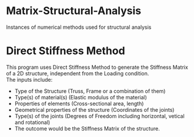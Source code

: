# Matrix-Structural-Analysis
Instances of numerical methods used for structural analysis
# Direct Stiffness Method
This program uses Direct Stiffness Method to generate the Stiffness Matrix of a 2D structure, independent from the Loading condition.<br/>
The inputs include:<br/>
- Type of the Structure (Truss, Frame or a combination of them) <br/>
- Type(s) of material(s) (Elastic modulus of the material) <br/>
- Properties of elements (Cross-sectional area, length) <br/>
- Geometrical properties of the structure (Coordinates of the joints) <br/>
- Type(s) of the joints (Degrees of Freedom including horizontal, vetical and rotational) <br/>
- The outcome would be the Stiffness Matrix of the structure. <br/>
